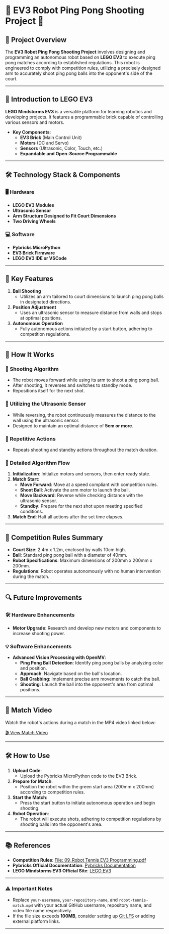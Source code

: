 # 🏓 EV3 Robot Ping Pong Shooting Project 🤖

## 🎯 Project Overview
The **EV3 Robot Ping Pong Shooting Project** involves designing and programming an autonomous robot based on **LEGO EV3** to execute ping pong matches according to established regulations. This robot is engineered to comply with competition rules, utilizing a precisely designed arm to accurately shoot ping pong balls into the opponent's side of the court.

---
    
## 🧩 Introduction to LEGO EV3
**LEGO Mindstorms EV3** is a versatile platform for learning robotics and developing projects. It features a programmable brick capable of controlling various sensors and motors.

- **Key Components**:
  - **EV3 Brick** (Main Control Unit)
  - **Motors** (DC and Servo)
  - **Sensors** (Ultrasonic, Color, Touch, etc.)
  - **Expandable and Open-Source Programmable**

---
    
## 🛠️ Technology Stack & Components
    
### 🖥️ Hardware
- **LEGO EV3 Modules**
- **Ultrasonic Sensor**
- **Arm Structure Designed to Fit Court Dimensions**
- **Two Driving Wheels**
    
### 💻 Software
- **Pybricks MicroPython**
- **EV3 Brick Firmware**
- **LEGO EV3 IDE or VSCode**

---
    
## 🚀 Key Features
1. **Ball Shooting**
   - Utilizes an arm tailored to court dimensions to launch ping pong balls in designated directions.
2. **Position Adjustment**
   - Uses an ultrasonic sensor to measure distance from walls and stops at optimal positions.
3. **Autonomous Operation**
   - Fully autonomous actions initiated by a start button, adhering to competition regulations.
    
---
    
## 🔧 How It Works
    
### 🎯 Shooting Algorithm
- The robot moves forward while using its arm to shoot a ping pong ball.
- After shooting, it reverses and switches to standby mode.
- Repositions itself for the next shot.

### 📡 Utilizing the Ultrasonic Sensor
- While reversing, the robot continuously measures the distance to the wall using the ultrasonic sensor.
- Designed to maintain an optimal distance of **5cm or more**.

### 🔄 Repetitive Actions
- Repeats shooting and standby actions throughout the match duration.

### 📝 Detailed Algorithm Flow
1. **Initialization**: Initialize motors and sensors, then enter ready state.
2. **Match Start**:
   - **Move Forward**: Move at a speed compliant with competition rules.
   - **Shoot Ball**: Activate the arm motor to launch the ball.
   - **Move Backward**: Reverse while checking distance with the ultrasonic sensor.
   - **Standby**: Prepare for the next shot upon meeting specified conditions.
3. **Match End**: Halt all actions after the set time elapses.
    
---
    
## 📜 Competition Rules Summary
- **Court Size**: 2.4m x 1.2m, enclosed by walls 10cm high.
- **Ball**: Standard ping pong ball with a diameter of 40mm.
- **Robot Specifications**: Maximum dimensions of 200mm x 200mm x 200mm.
- **Regulations**: Robot operates autonomously with no human intervention during the match.
    
---
    
## 🔍 Future Improvements
    
### 🛠️ Hardware Enhancements
- **Motor Upgrade**: Research and develop new motors and components to increase shooting power.

### 💡 Software Enhancements
- **Advanced Vision Processing with OpenMV**:
  - **Ping Pong Ball Detection**: Identify ping pong balls by analyzing color and position.
  - **Approach**: Navigate based on the ball's location.
  - **Ball Grabbing**: Implement precise arm movements to catch the ball.
  - **Shooting**: Launch the ball into the opponent's area from optimal positions.
    
---
    
## 🎥 Match Video
Watch the robot's actions during a match in the MP4 video linked below:

[🎬 View Match Video](https://github.com/your-username/your-repository-name/raw/main/robot-tennis-match.mp4)
    
---
    
## 🛠️ How to Use
    
1. **Upload Code**:
   - Upload the Pybricks MicroPython code to the EV3 Brick.
2. **Prepare for Match**:
   - Position the robot within the green start area (200mm x 200mm) according to competition rules.
3. **Start the Match**:
   - Press the start button to initiate autonomous operation and begin shooting.
4. **Robot Operation**:
   - The robot will execute shots, adhering to competition regulations by shooting balls into the opponent's area.
    
---
    
## 📚 References
- **Competition Rules**: [File: 09_Robot Tennis EV3 Programming.pdf](#)
- **Pybricks Official Documentation**: [Pybricks Documentation](https://pybricks.com/)
- **LEGO Mindstorms EV3 Official Site**: [LEGO EV3](https://www.lego.com/mindstorms)
    
---
    
### ⚠️ Important Notes
- Replace `your-username`, `your-repository-name`, and `robot-tennis-match.mp4` with your actual GitHub username, repository name, and video file name respectively.
- If the file size exceeds **100MB**, consider setting up [Git LFS](https://git-lfs.github.com/) or adding external platform links.
    
---
